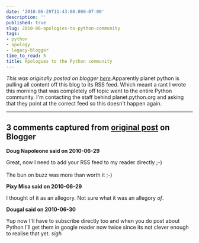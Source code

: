 ```yaml
---
date: '2010-06-29T11:43:00.000-07:00'
description: ''
published: true
slug: 2010-06-apologies-to-python-community
tags:
- python
- apology
- legacy-blogger
time_to_read: 5
title: Apologies to the Python community
---
```


*This was originally posted on blogger [here](https://pydanny.blogspot.com/2010/06/apologies-to-python-community.html)*.Apparently planet python is pulling all content off this blog to its RSS feed. Which meant a rant I wrote this morning that was completely off topic went to the entire Python community. I'm contacting the staff behind planet.python.org and asking that they point at the correct feed so this doesn't happen again.

---

## 3 comments captured from [original post](https://pydanny.blogspot.com/2010/06/apologies-to-python-community.html) on Blogger

**Doug Napoleone said on 2010-06-29**

Great, now I need to add your RSS feed to my reader directly ;-)<br /><br />The bun on buzz was more than worth it ;-)

**Pixy Misa said on 2010-06-29**

I thought of it as an allegory.  Not sure what it was an allegory <i>of</i>.

**Dougal said on 2010-06-30**

Yup now I'll have to subscribe directly too and when you do post about Python I'll get them in google reader now twice since its not clever enough to realise that yet. *sigh*

